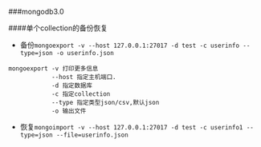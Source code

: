 ###mongodb3.0

####单个collection的备份恢复

* 备份`mongoexport -v --host 127.0.0.1:27017 -d test -c userinfo --type=json -o userinfo.json`

```
mongoexport -v 打印更多信息
			--host 指定主机端口.
			-d 指定数据库
			-c 指定collection
			--type 指定类型json/csv,默认json
			-o 输出文件
```

* 恢复`mongoimport -v --host 127.0.0.1:27017 -d test -c userinfo1 --type=json --file=userinfo.json` 




